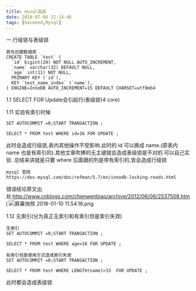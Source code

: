 ```yaml
---
title: mysql高级
date: 2018-07-08 12:14:46
tags: [backend,Mysql]
---
```


一.行级锁与表级锁

```
首先创建数据库
CREATE TABLE `test` (
  `id` bigint(20) NOT NULL AUTO_INCREMENT,
  `name` varchar(32) DEFAULT NULL,
  `age` int(11) NOT NULL,
  PRIMARY KEY (`id`),
  KEY `test_name_index` (`name`),
) ENGINE=InnoDB AUTO_INCREMENT=15 DEFAULT CHARSET=utf8mb4
```
1.1 SELECT FOR Update会引起行/表级锁(4 core)

1.11 实验有索引时候 
```
SET AUTOCOMMIT =0;START TRANSACTION ;

SELECT * FROM test WHERE id=16 FOR UPDATE ;
```
此时会造成行级锁,表内其他操作不受影响.此时的 id 可以换成 name.(原表内 name 也是有索引的).其他文章吹捧的无主键就会造成表级锁是不对的.可以自己实验.
总结来讲就是只要 where 后面跟的列是带有索引的,皆会造成行级锁

```
mysql 官网
https://dev.mysql.com/doc/refman/5.7/en/innodb-locking-reads.html

```

错误结论原文出处:http://www.cnblogs.com/chenwenbiao/archive/2012/06/06/2537508.html
![屏幕快照 2018-01-10 11.54.16.png](http://image.forest10.com/common/hexo/%E9%94%99%E8%AF%AF%E7%9A%84mysql%E8%A1%A8%E9%94%81%E7%BB%93%E8%AE%BA.png)


1.12 无索引(分为真正无索引和有索引但是索引失效)
    
```
无索引
SET AUTOCOMMIT =0;START TRANSACTION ;

SELECT * FROM test WHERE age=16 FOR UPDATE ;
```

```
有索引但是使用方式造成索引失效
SET AUTOCOMMIT =0;START TRANSACTION ;

SELECT * FROM test WHERE LENGTH(name)>33  FOR UPDATE ;
```
此时都会造成表级锁






